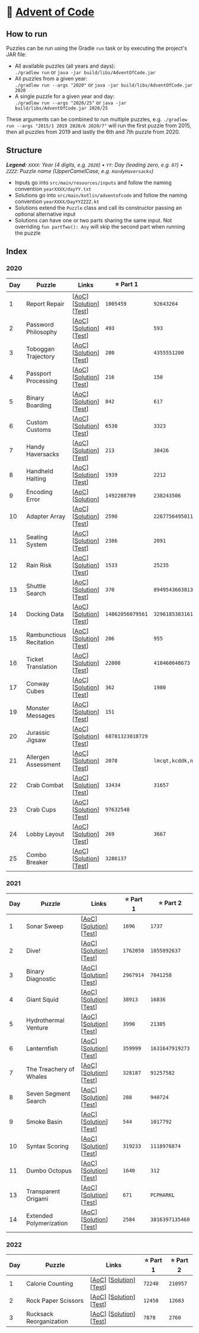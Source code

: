 # 🎄 [Advent of Code](https://adventofcode.com)

## How to run

Puzzles can be run using the Gradle `run` task or by executing the project's JAR file:

* All available puzzles (all years and days):  
  `./gradlew run` or `java -jar build/libs/AdventOfCode.jar`
* All puzzles from a given year:  
  `./gradlew run --args "2020"` or `java -jar build/libs/AdventOfCode.jar 2020`
* A single puzzle for a given year and day:  
  `./gradlew run --args "2020/25"` or `java -jar build/libs/AdventOfCode.jar 2020/25`

These arguments can be combined to run multiple puzzles, e.g.
`./gradlew run --args "2015/1 2019 2020/6 2020/7"` will run the first puzzle from 2015, then all puzzles from 2019 and lastly the 6th and 7th puzzle from 2020.

## Structure

***Legend:** `XXXX`: Year (4 digits, e.g. `2020`) &bullet; `YY`: Day (leading zero, e.g. `07`) &bullet; `ZZZZ`: Puzzle name (UpperCamelCase, e.g. `HandyHaversacks`)*

* Inputs go into `src/main/resources/inputs` and follow the naming convention `yearXXXX/dayYY.txt`
* Solutions go into `src/main/kotlin/adventofcode` and follow the naming convention `yearXXXX/DayYYZZZZ.kt`
* Solutions extend the `Puzzle` class and call its constructor passing an optional alternative input
* Solutions can have one or two parts sharing the same input. Not overriding `fun partTwo(): Any` will skip the second part when running the puzzle

## Index

### 2020

| Day | Puzzle                  | Links                                                                                                                                                                                                               | ⭐️ Part 1        | ⭐️ Part 2                                        |
|-----|-------------------------|---------------------------------------------------------------------------------------------------------------------------------------------------------------------------------------------------------------------|------------------|--------------------------------------------------|
| 1   | Report Repair           | [[AoC](https://adventofcode.com/2020/day/1)] [[Solution](src/main/kotlin/adventofcode/year2020/Day01ReportRepair.kt)] [[Test](src/test/kotlin/adventofcode/year2020/Day01ReportRepairSpec.kt)]                      | `1005459`        | `92643264`                                       |
| 2   | Password Philosophy     | [[AoC](https://adventofcode.com/2020/day/2)] [[Solution](src/main/kotlin/adventofcode/year2020/Day02PasswordPhilosophy.kt)] [[Test](src/test/kotlin/adventofcode/year2020/Day02PasswordPhilosophySpec.kt)]          | `493`            | `593`                                            |
| 3   | Toboggan Trajectory     | [[AoC](https://adventofcode.com/2020/day/3)] [[Solution](src/main/kotlin/adventofcode/year2020/Day03TobogganTrajectory.kt)] [[Test](src/test/kotlin/adventofcode/year2020/Day03TobogganTrajectorySpec.kt)]          | `280`            | `4355551200`                                     |
| 4   | Passport Processing     | [[AoC](https://adventofcode.com/2020/day/4)] [[Solution](src/main/kotlin/adventofcode/year2020/Day04PassportProcessing.kt)] [[Test](src/test/kotlin/adventofcode/year2020/Day04PassportProcessingSpec.kt)]          | `216`            | `150`                                            |
| 5   | Binary Boarding         | [[AoC](https://adventofcode.com/2020/day/5)] [[Solution](src/main/kotlin/adventofcode/year2020/Day05BinaryBoarding.kt)] [[Test](src/test/kotlin/adventofcode/year2020/Day05BinaryBoardingSpec.kt)]                  | `842`            | `617`                                            |
| 6   | Custom Customs          | [[AoC](https://adventofcode.com/2020/day/6)] [[Solution](src/main/kotlin/adventofcode/year2020/Day06CustomCustoms.kt)] [[Test](src/test/kotlin/adventofcode/year2020/Day06CustomCustomsSpec.kt)]                    | `6530`           | `3323`                                           |
| 7   | Handy Haversacks        | [[AoC](https://adventofcode.com/2020/day/7)] [[Solution](src/main/kotlin/adventofcode/year2020/Day07HandyHaversacks.kt)] [[Test](src/test/kotlin/adventofcode/year2020/Day07HandyHaversacksSpec.kt)]                | `213`            | `38426`                                          |
| 8   | Handheld Halting        | [[AoC](https://adventofcode.com/2020/day/8)] [[Solution](src/main/kotlin/adventofcode/year2020/Day08HandheldHalting.kt)] [[Test](src/test/kotlin/adventofcode/year2020/Day08HandheldHaltingSpec.kt)]                | `1939`           | `2212`                                           |
| 9   | Encoding Error          | [[AoC](https://adventofcode.com/2020/day/9)] [[Solution](src/main/kotlin/adventofcode/year2020/Day09EncodingError.kt)]                                                                                              | `1492208709`     | `238243506`                                      |
| 10  | Adapter Array           | [[AoC](https://adventofcode.com/2020/day/10)] [[Solution](src/main/kotlin/adventofcode/year2020/Day10AdapterArray.kt)] [[Test](src/test/kotlin/adventofcode/year2020/Day10AdapterArraySpec.kt)]                     | `2590`           | `226775649501184`                                |
| 11  | Seating System          | [[AoC](https://adventofcode.com/2020/day/11)] [[Solution](src/main/kotlin/adventofcode/year2020/Day11SeatingSystem.kt)] [[Test](src/test/kotlin/adventofcode/year2020/Day11SeatingSystemSpec.kt)]                   | `2386`           | `2091`                                           |
| 12  | Rain Risk               | [[AoC](https://adventofcode.com/2020/day/12)] [[Solution](src/main/kotlin/adventofcode/year2020/Day12RainRisk.kt)] [[Test](src/test/kotlin/adventofcode/year2020/Day12RainRiskSpec.kt)]                             | `1533`           | `25235`                                          |
| 13  | Shuttle Search          | [[AoC](https://adventofcode.com/2020/day/13)] [[Solution](src/main/kotlin/adventofcode/year2020/Day13ShuttleSearch.kt)] [[Test](src/test/kotlin/adventofcode/year2020/Day13ShuttleSearchSpec.kt)]                   | `370`            | `894954360381385`                                |
| 14  | Docking Data            | [[AoC](https://adventofcode.com/2020/day/14)] [[Solution](src/main/kotlin/adventofcode/year2020/Day14DockingData.kt)] [[Test](src/test/kotlin/adventofcode/year2020/Day14DockingDataSpec.kt)]                       | `14862056079561` | `3296185383161`                                  |
| 15  | Rambunctious Recitation | [[AoC](https://adventofcode.com/2020/day/15)] [[Solution](src/main/kotlin/adventofcode/year2020/Day15RambunctiousRecitation.kt)] [[Test](src/test/kotlin/adventofcode/year2020/Day15RambunctiousRecitationSpec.kt)] | `206`            | `955`                                            |
| 16  | Ticket Translation      | [[AoC](https://adventofcode.com/2020/day/16)] [[Solution](src/main/kotlin/adventofcode/year2020/Day16TicketTranslation.kt)] [[Test](src/test/kotlin/adventofcode/year2020/Day16TicketTranslationSpec.kt)]           | `22000`          | `410460648673`                                   |
| 17  | Conway Cubes            | [[AoC](https://adventofcode.com/2020/day/17)] [[Solution](src/main/kotlin/adventofcode/year2020/Day17ConwayCubes.kt)] [[Test](src/test/kotlin/adventofcode/year2020/Day17ConwayCubesSpec.kt)]                       | `362`            | `1980`                                           |
| 19  | Monster Messages        | [[AoC](https://adventofcode.com/2020/day/19)] [[Solution](src/main/kotlin/adventofcode/year2020/Day19MonsterMessages.kt)] [[Test](src/test/kotlin/adventofcode/year2020/Day19MonsterMessagesSpec.kt)]               | `151`            |                                                  |
| 20  | Jurassic Jigsaw         | [[AoC](https://adventofcode.com/2020/day/20)] [[Solution](src/main/kotlin/adventofcode/year2020/Day20JurassicJigsaw.kt)] [[Test](src/test/kotlin/adventofcode/year2020/Day20JurassicJigsawSpec.kt)]                 | `68781323018729` |                                                  |
| 21  | Allergen Assessment     | [[AoC](https://adventofcode.com/2020/day/21)] [[Solution](src/main/kotlin/adventofcode/year2020/Day21AllergenAssessment.kt)] [[Test](src/test/kotlin/adventofcode/year2020/Day21AllergenAssessmentSpec.kt)]         | `2078`           | `lmcqt,kcddk,npxrdnd,cfb,ldkt,fqpt,jtfmtpd,tsch` |
| 22  | Crab Combat             | [[AoC](https://adventofcode.com/2020/day/22)] [[Solution](src/main/kotlin/adventofcode/year2020/Day22CrabCombat.kt)] [[Test](src/test/kotlin/adventofcode/year2020/Day22CrabCombatSpec.kt)]                         | `33434`          | `31657`                                          |
| 23  | Crab Cups               | [[AoC](https://adventofcode.com/2020/day/23)] [[Solution](src/main/kotlin/adventofcode/year2020/Day23CrabCups.kt)] [[Test](src/test/kotlin/adventofcode/year2020/Day23CrabCupsSpec.kt)]                             | `97632548`       |                                                  |
| 24  | Lobby Layout            | [[AoC](https://adventofcode.com/2020/day/24)] [[Solution](src/main/kotlin/adventofcode/year2020/Day24LobbyLayout.kt)] [[Test](src/test/kotlin/adventofcode/year2020/Day24LobbyLayoutSpec.kt)]                       | `269`            | `3667`                                           |
| 25  | Combo Breaker           | [[AoC](https://adventofcode.com/2020/day/25)] [[Solution](src/main/kotlin/adventofcode/year2020/Day25ComboBreaker.kt)] [[Test](src/test/kotlin/adventofcode/year2020/Day25ComboBreakerSpec.kt)]                     | `3286137`        |                                                  |


### 2021

| Day | Puzzle                  | Links                                                                                                                                                                                                               | ⭐️ Part 1 | ⭐️ Part 2       |
|-----|-------------------------|---------------------------------------------------------------------------------------------------------------------------------------------------------------------------------------------------------------------|-----------|-----------------|
| 1   | Sonar Sweep             | [[AoC](https://adventofcode.com/2021/day/1)] [[Solution](src/main/kotlin/adventofcode/year2021/Day01SonarSweep.kt)] [[Test](src/test/kotlin/adventofcode/year2021/Day01SonarSweepSpec.kt)]                          | `1696`    | `1737`          |
| 2   | Dive!                   | [[AoC](https://adventofcode.com/2021/day/2)] [[Solution](src/main/kotlin/adventofcode/year2021/Day02Dive.kt)] [[Test](src/test/kotlin/adventofcode/year2021/Day02DiveSpec.kt)]                                      | `1762050` | `1855892637`    |
| 3   | Binary Diagnostic       | [[AoC](https://adventofcode.com/2021/day/3)] [[Solution](src/main/kotlin/adventofcode/year2021/Day03BinaryDiagnostic.kt)] [[Test](src/test/kotlin/adventofcode/year2021/Day03BinaryDiagnosticSpec.kt)]              | `2967914` | `7041258`       |
| 4   | Giant Squid             | [[AoC](https://adventofcode.com/2021/day/4)] [[Solution](src/main/kotlin/adventofcode/year2021/Day04GiantSquid.kt)] [[Test](src/test/kotlin/adventofcode/year2021/Day04GiantSquidSpec.kt)]                          | `38913`   | `16836`         |
| 5   | Hydrothermal Venture    | [[AoC](https://adventofcode.com/2021/day/5)] [[Solution](src/main/kotlin/adventofcode/year2021/Day05HydrothermalVenture.kt)] [[Test](src/test/kotlin/adventofcode/year2021/Day05HydrothermalVentureSpec.kt)]        | `3990`    | `21305`         |
| 6   | Lanternfish             | [[AoC](https://adventofcode.com/2021/day/6)] [[Solution](src/main/kotlin/adventofcode/year2021/Day06Lanternfish.kt)] [[Test](src/test/kotlin/adventofcode/year2021/Day06LanternfishSpec.kt)]                        | `359999`  | `1631647919273` |
| 7   | The Treachery of Whales | [[AoC](https://adventofcode.com/2021/day/7)] [[Solution](src/main/kotlin/adventofcode/year2021/Day07TheTreacheryOfWhales.kt)] [[Test](src/test/kotlin/adventofcode/year2021/Day07TheTreacheryOfWhalesSpec.kt)]      | `328187`  | `91257582`      |
| 8   | Seven Segment Search    | [[AoC](https://adventofcode.com/2021/day/8)] [[Solution](src/main/kotlin/adventofcode/year2021/Day08SevenSegmentSearch.kt)] [[Test](src/test/kotlin/adventofcode/year2021/Day08SevenSegmentSearchSpec.kt)]          | `288`     | `940724`        |
| 9   | Smoke Basin             | [[AoC](https://adventofcode.com/2021/day/9)] [[Solution](src/main/kotlin/adventofcode/year2021/Day09SmokeBasin.kt)] [[Test](src/test/kotlin/adventofcode/year2021/Day09SmokeBasinSpec.kt)]                          | `544`     | `1017792`       |
| 10  | Syntax Scoring          | [[AoC](https://adventofcode.com/2021/day/10)] [[Solution](src/main/kotlin/adventofcode/year2021/Day10SyntaxScoring.kt)] [[Test](src/test/kotlin/adventofcode/year2021/Day10SyntaxScoringSpec.kt)]                   | `319233`  | `1118976874`    |
| 11  | Dumbo Octopus           | [[AoC](https://adventofcode.com/2021/day/11)] [[Solution](src/main/kotlin/adventofcode/year2021/Day11DumboOctopus.kt)] [[Test](src/test/kotlin/adventofcode/year2021/Day11DumboOctopusSpec.kt)]                     | `1640`    | `312`           |
| 13  | Transparent Origami     | [[AoC](https://adventofcode.com/2021/day/13)] [[Solution](src/main/kotlin/adventofcode/year2021/Day13TransparentOrigami.kt)] [[Test](src/test/kotlin/adventofcode/year2021/Day13TransparentOrigamiSpec.kt)]         | `671`     | `PCPHARKL`      |
| 14  | Extended Polymerization | [[AoC](https://adventofcode.com/2021/day/14)] [[Solution](src/main/kotlin/adventofcode/year2021/Day14ExtendedPolymerization.kt)] [[Test](src/test/kotlin/adventofcode/year2021/Day14ExtendedPolymerizationSpec.kt)] | `2584`    | `3816397135460` |

### 2022

| Day | Puzzle                  | Links                                                                                                                                                                                                              | ⭐️ Part 1 | ⭐️ Part 2 |
|-----|-------------------------|--------------------------------------------------------------------------------------------------------------------------------------------------------------------------------------------------------------------|-----------|-----------|
| 1   | Calorie Counting        | [[AoC](https://adventofcode.com/2022/day/1)] [[Solution](src/main/kotlin/adventofcode/year2022/Day01CalorieCounting.kt)] [[Test](src/test/kotlin/adventofcode/year2022/Day01CalorieCountingSpec.kt)]               | `72240`   | `210957`  |
| 2   | Rock Paper Scissors     | [[AoC](https://adventofcode.com/2022/day/2)] [[Solution](src/main/kotlin/adventofcode/year2022/Day02RockPaperScissors.kt)] [[Test](src/test/kotlin/adventofcode/year2022/Day02RockPaperScissorsSpec.kt)]           | `12458`   | `12683`   |
| 3   | Rucksack Reorganization | [[AoC](https://adventofcode.com/2022/day/3)] [[Solution](src/main/kotlin/adventofcode/year2022/Day03RucksackReorganization.kt)] [[Test](src/test/kotlin/adventofcode/year2022/Day03RucksackReorganizationSpec.kt)] | `7878`    | `2760`    |

